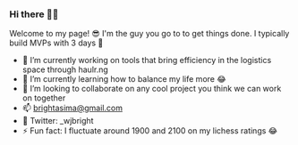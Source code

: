 ### Hi there 👋💥

Welcome to my page! 😎
I'm the guy you go to to get things done. I typically build MVPs with 3 days 😬

- 🔭 I’m currently working on tools that bring efficiency in the logistics space through haulr.ng
- 🌱 I’m currently learning how to balance my life more 😂
- 👯 I’m looking to collaborate on any cool project you think we can work on together
- 📫 brightasima@gmail.com
- 🐣 Twitter: _wjbright
- ⚡ Fun fact: I fluctuate around 1900 and 2100 on my lichess ratings 😂
